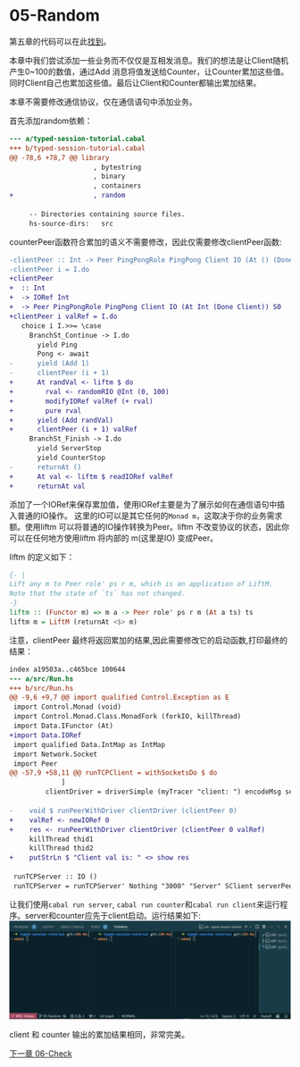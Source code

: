 # 05-Random

第五章的代码可以在此[找到](https://github.com/sdzx-1/typed-session-tutorial/tree/05-Random)。

本章中我们尝试添加一些业务而不仅仅是互相发消息。我们的想法是让Client随机产生0~100的数值，通过Add 消息将值发送给Counter，让Counter累加这些值。同时Client自己也累加这些值。最后让Client和Counter都输出累加结果。

本章不需要修改通信协议，仅在通信语句中添加业务。

首先添加random依赖：
```diff
--- a/typed-session-tutorial.cabal
+++ b/typed-session-tutorial.cabal
@@ -78,6 +78,7 @@ library
                     , bytestring
                     , binary
                     , containers
+                    , random
 
     -- Directories containing source files.
     hs-source-dirs:   src
```

counterPeer函数符合累加的语义不需要修改，因此仅需要修改clientPeer函数:
```diff
-clientPeer :: Int -> Peer PingPongRole PingPong Client IO (At () (Done Client)) S0
-clientPeer i = I.do
+clientPeer
+  :: Int
+  -> IORef Int
+  -> Peer PingPongRole PingPong Client IO (At Int (Done Client)) S0
+clientPeer i valRef = I.do
   choice i I.>>= \case
     BranchSt_Continue -> I.do
       yield Ping
       Pong <- await
-      yield (Add 1)
-      clientPeer (i + 1)
+      At randVal <- liftm $ do
+        rval <- randomRIO @Int (0, 100)
+        modifyIORef valRef (+ rval)
+        pure rval
+      yield (Add randVal)
+      clientPeer (i + 1) valRef
     BranchSt_Finish -> I.do
       yield ServerStop
       yield CounterStop
-      returnAt ()
+      At val <- liftm $ readIORef valRef
+      returnAt val
```
添加了一个IORef来保存累加值，使用IORef主要是为了展示如何在通信语句中插入普通的IO操作。
这里的IO可以是其它任何的`Monad m`，这取决于你的业务需求额。使用liftm 可以将普通的IO操作转换为Peer。liftm 不改变协议的状态，因此你可以在任何地方使用liftm 将内部的 m(这里是IO) 变成Peer。

liftm 的定义如下：
```haskell
{- |
Lift any m to Peer role' ps r m, which is an application of LiftM.
Note that the state of `ts` has not changed.
-}
liftm :: (Functor m) => m a -> Peer role' ps r m (At a ts) ts
liftm m = LiftM (returnAt <$> m)
```

注意，clientPeer 最终将返回累加的结果,因此需要修改它的启动函数,打印最终的结果：
```diff
index a19503a..c465bce 100644
--- a/src/Run.hs
+++ b/src/Run.hs
@@ -9,6 +9,7 @@ import qualified Control.Exception as E
 import Control.Monad (void)
 import Control.Monad.Class.MonadFork (forkIO, killThread)
 import Data.IFunctor (At)
+import Data.IORef
 import qualified Data.IntMap as IntMap
 import Network.Socket
 import Peer
@@ -57,9 +58,11 @@ runTCPClient = withSocketsDo $ do
             ]
         clientDriver = driverSimple (myTracer "client: ") encodeMsg sendMap clientTvar id
 
-    void $ runPeerWithDriver clientDriver (clientPeer 0)
+    valRef <- newIORef 0
+    res <- runPeerWithDriver clientDriver (clientPeer 0 valRef)
     killThread thid1
     killThread thid2
+    putStrLn $ "Client val is: " <> show res
 
 runTCPServer :: IO ()
 runTCPServer = runTCPServer' Nothing "3000" "Server" SClient serverPeer
```


让我们使用`cabal run server`, `cabal run counter`和`cabal run client`来运行程序。server和counter应先于client启动。运行结果如下:
![run](../data/05-run.gif)

client 和 counter 输出的累加结果相同，非常完美。


[下一章 06-Check](06-Check.md)